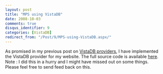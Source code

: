 ```yaml
---
layout: post
title: "MPS using VistaDB"
date: 2008-10-03
comments: true
disqus_identifier: 9
categories: [VistaDB]
redirect_from: "/Post/9/MPS-using-VistaDB.aspx/"
---
```

As promised in my previous post on [VistaDB
providers](/2008/09/30/VistaDB-Providers/), I
have implemented the VistaDB provider for my website. The full source
code is available
[here](/downloads/MPS_VistaDB.zip).
Note : I did this in a hurry and I might have missed out on some things.
Please feel free to send feed back on this.

